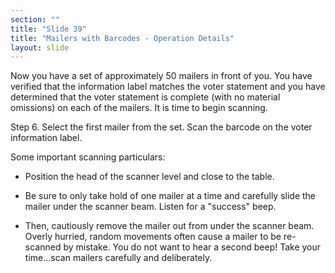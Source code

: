 ```yaml
---
section: ""
title: "Slide 39"
title: "Mailers with Barcodes - Operation Details"
layout: slide
---
```


Now you have a set of approximately 50 mailers in front of you. You have verified that the information label matches the voter statement and you have determined that the voter statement is complete (with no material omissions) on each of the mailers. It is time to begin scanning.

Step 6. Select the first mailer from the set. Scan the barcode on the voter information label.

Some important scanning particulars:

- Position the head of the scanner level and close to the table.

- Be sure to only take hold of one mailer at a time and carefully slide the mailer under the scanner beam. Listen for a "success" beep.

- Then, cautiously remove the mailer out from under the scanner beam. Overly hurried, random movements often cause a mailer to be re-scanned by mistake. You do not want to hear a second beep! Take your time...scan mailers carefully and deliberately.